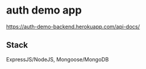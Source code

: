 # auth demo app
https://auth-demo-backend.herokuapp.com/api-docs/

## Stack
ExpressJS/NodeJS, Mongoose/MongoDB

